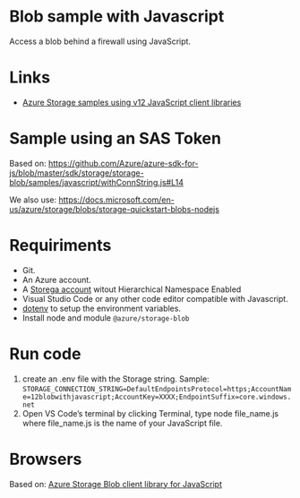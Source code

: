 # Blob sample with Javascript

Access a blob behind a firewall using JavaScript.

# Links

* [Azure Storage samples using v12 JavaScript client libraries](https://docs.microsoft.com/en-us/azure/storage/common/storage-samples-javascript)

# Sample using an SAS Token

Based on:
https://github.com/Azure/azure-sdk-for-js/blob/master/sdk/storage/storage-blob/samples/javascript/withConnString.js#L14

We also use:
https://docs.microsoft.com/en-us/azure/storage/blobs/storage-quickstart-blobs-nodejs

# Requiriments

* Git.
* An Azure account.
* A [Storega account](https://docs.microsoft.com/en-us/azure/storage/common/storage-account-create?tabs=azure-portal) witout Hierarchical Namespace Enabled
* Visual Studio Code or any other code editor compatible with Javascript.
* [dotenv](https://robertcooper.me/post/front-end-javascript-environment-variables) to setup the environment variables.
* Install node and module ``@azure/storage-blob``

# Run code

1. create an .env file with the Storage string. Sample: ``STORAGE_CONNECTION_STRING=DefaultEndpointsProtocol=https;AccountName=12blobwithjavascript;AccountKey=XXXX;EndpointSuffix=core.windows.net``
2. Open VS Code’s terminal by clicking Terminal, type node file_name.js where file_name.js is the name of your JavaScript file.


# Browsers
Based on: [Azure Storage Blob client library for JavaScript](https://github.com/Azure/azure-sdk-for-js/blob/main/sdk/storage/storage-blob/README.md)


